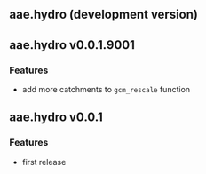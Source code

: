 ## aae.hydro (development version)

## aae.hydro v0.0.1.9001

### Features
 
- add more catchments to `gcm_rescale` function


## aae.hydro v0.0.1

### Features

- first release
